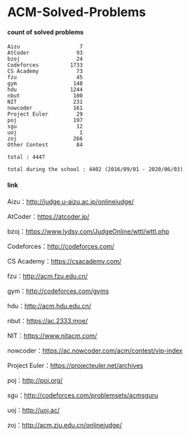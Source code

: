 ﻿# ACM-Solved-Problems

#### count of solved problems
	Aizu                   7
	AtCoder               93
	bzoj                  24
	Codeforces          1733
	CS Academy            73
	fzu                   45
	gym                  148
	hdu                 1244
	nbut                 100
	NIT                  231
	nowcoder             161
	Project Euler         29
	poj                  197
	sgu                   12
	uoj                    1
	zoj                  266
	Other Contest         84

`total : 4447`

`total during the school : 4402 (2016/09/01 - 2020/06/03)`


#### link

Aizu：http://judge.u-aizu.ac.jp/onlinejudge/

AtCoder：https://atcoder.jp/

bzoj：https://www.lydsy.com/JudgeOnline/wttl/wttl.php

Codeforces：http://codeforces.com/

CS Academy：https://csacademy.com/

fzu：http://acm.fzu.edu.cn/

gym：http://codeforces.com/gyms

hdu：http://acm.hdu.edu.cn/

nbut：https://ac.2333.moe/

NIT：https://www.nitacm.com/

nowcoder：https://ac.nowcoder.com/acm/contest/vip-index

Project Euler：https://projecteuler.net/archives

poj：http://poj.org/

sgu：http://codeforces.com/problemsets/acmsguru

uoj：http://uoj.ac/

zoj：http://acm.zju.edu.cn/onlinejudge/